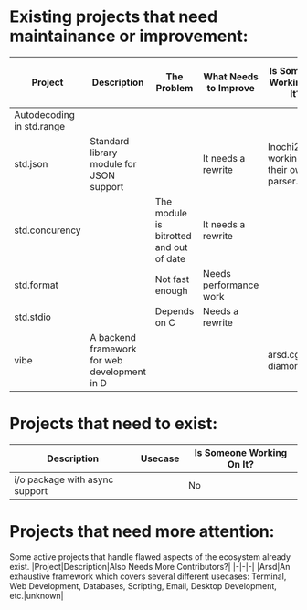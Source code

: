 # Existing projects that need maintainance or improvement:
|Project|Description|The Problem|What Needs to Improve|Is Someone Working On It?|Possible Alternatives for New projects|
|-|-|-|-|-|-|
|Autodecoding in std.range|||||
|std.json|Standard library module for JSON support||It needs a rewrite|Inochi2d is working on their own parser.||
|std.concurency||The module is bitrotted and out of date|It needs a rewrite|||
|std.format||Not fast enough|Needs performance work|||
|std.stdio||Depends on C|Needs a rewrite||arsd.terminal|
|vibe|A backend framework for web development in D|||arsd.cgi and diamondmvc|

# Projects that need to exist:
|Description|Usecase|Is Someone Working On It?|
|-|-|-|
|i/o package with async support||No|

# Projects that need more attention:
Some active projects that handle flawed aspects of the ecosystem already exist.
|Project|Description|Also Needs More Contributors?|
|-|-|-|
|Arsd|An exhaustive framework which covers several different usecases: Terminal, Web Development, Databases, Scripting, Email, Desktop Development, etc.|unknown|  
